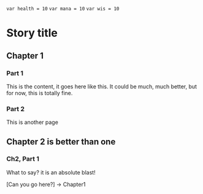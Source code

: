`var health = 10`
`var mana = 10`
`var wis = 10`

# Story title<!-- {id: "title"} -->

## Chapter 1<!-- {id: "Chapter1"} -->


<!-- This is actually a normal comment -->
### Part 1

This is the content, it goes here like this. It could be much, much better, but for now, this is totally fine.

### Part 2

This is another page

## Chapter 2 is better than one

### Ch2, Part 1

What to say? it is an absolute blast!

[Can you go here?] -> Chapter1
